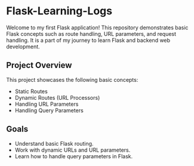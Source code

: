 # Flask-Learning-Logs

Welcome to my first Flask application! This repository demonstrates basic Flask concepts such as route handling, URL parameters, and request handling. It is a part of my journey to learn Flask and backend web development.

## Project Overview

This project showcases the following basic concepts:
- Static Routes
- Dynamic Routes (URL Processors)
- Handling URL Parameters
- Handling Query Parameters

## Goals
- Understand basic Flask routing.
- Work with dynamic URLs and URL parameters.
- Learn how to handle query parameters in Flask.
